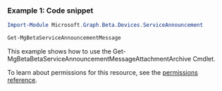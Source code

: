 ### Example 1: Code snippet

```powershellImport-Module Microsoft.Graph.Beta.Devices.ServiceAnnouncement

Get-MgBetaServiceAnnouncementMessage
```
This example shows how to use the Get-MgBetaBetaServiceAnnouncementMessageAttachmentArchive Cmdlet.
To learn about permissions for this resource, see the [permissions reference](/graph/permissions-reference).


